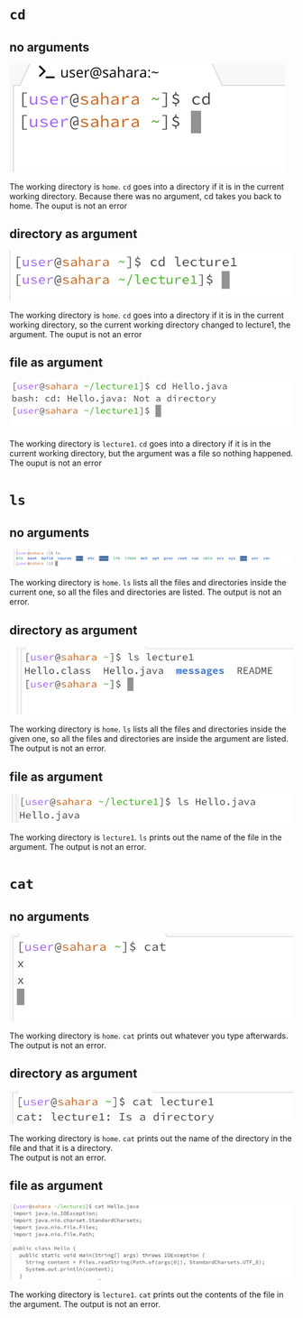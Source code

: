 # `cd`
## no arguments
![Image](lab1ss1.png)

The working directory is `home`.
`cd` goes into a directory if it is in the current working directory. Because there was no argument, cd takes you back to home.
The ouput is not an error
## directory as argument
![Image](lab1ss2.png)

The working directory is `home`.
`cd` goes into a directory if it is in the current working directory, so the current working directory changed to lecture1, the argument.
The ouput is not an error
## file as argument
![Image](lab1ss3.png)

The working directory is `lecture1`. 
`cd` goes into a directory if it is in the current working directory, but the argument was a file so nothing happened.
The ouput is not an error
# `ls`
## no arguments
![Image](lab1ss4.png)

The working directory is `home`.
`ls` lists all the files and directories inside the current one, so all the files and directories are listed.
The output is not an error. 
## directory as argument
![Image](lab1ss5.png)

The working directory is `home`.
`ls` lists all the files and directories inside the given one, so all the files and directories are inside the argument are listed.
The output is not an error.
## file as argument
![Image](lab1ss6.png)

The working directory is `lecture1`.
`ls` prints out the name of the file in the argument. 
The output is not an error.
# `cat`
## no arguments
![Image](lab1ss7.png)

The working directory is `home`.
`cat` prints out whatever you type afterwards.  
The output is not an error.
## directory as argument
![Image](lab1ss8.png)

The working directory is `home`.
`cat` prints out the name of the directory in the file and that it is a directory.   
The output is not an error.
## file as argument
![Image](lab1ss9.png)

The working directory is `lecture1`.
`cat` prints out the contents of the file in the argument.
The output is not an error.

